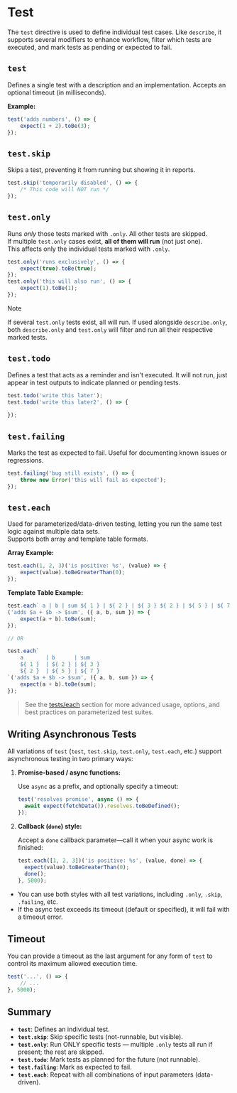# Test

The `test` directive is used to define individual test cases.
Like `describe`, it supports several modifiers to enhance workflow,
filter which tests are executed, and mark tests as pending or expected to fail.

## `test`

Defines a single test with a description and an implementation.
Accepts an optional timeout (in milliseconds).

**Example:**

```ts
test('adds numbers', () => {
    expect(1 + 2).toBe(3);
});
```

## `test.skip`

Skips a test, preventing it from running but showing it in reports.

```ts
test.skip('temporarily disabled', () => { 
    /* This code will NOT run */
});
```

## `test.only`

Runs *only* those tests marked with `.only`. All other tests are skipped.  
If multiple `test.only` cases exist, **all of them will run** (not just one).  
This affects only the individual tests marked with `.only`.

```ts
test.only('runs exclusively', () => {
    expect(true).toBe(true);
});
test.only('this will also run', () => {
    expect(1).toBe(1);
});

```

> [!NOTE]
> If several `test.only` tests exist, all will run.
> If used alongside `describe.only`, both `describe.only` and `test.only` will filter and run all their respective marked tests.

## `test.todo`

Defines a test that acts as a reminder and isn't executed. It will not run, just appear in test outputs to indicate planned or pending tests.

```ts
test.todo('write this later');
test.todo('write this later2', () => {
    
});
```

## `test.failing`

Marks the test as expected to fail. Useful for documenting known issues or regressions.

```ts
test.failing('bug still exists', () => {
    throw new Error('this will fail as expected');
});
```

## `test.each`

Used for parameterized/data-driven testing, letting you run the same test logic against multiple data sets.  
Supports both array and template table formats.

**Array Example:**

```ts
test.each(1, 2, 3)('is positive: %s', (value) => {
    expect(value).toBeGreaterThan(0);
});
```

**Template Table Example:**

```ts
test.each` a | b | sum ${ 1 } | ${ 2 } | ${ 3 } ${ 2 } | ${ 5 } | ${ 7 }`
('adds $a + $b -> $sum', ({ a, b, sum }) => {
    expect(a + b).toBe(sum);
});

// OR

test.each`
    a       | b      | sum
    ${ 1 }  | ${ 2 } | ${ 3 }
    ${ 2 }  | ${ 5 } | ${ 7 }
`('adds $a + $b -> $sum', ({ a, b, sum }) => {
    expect(a + b).toBe(sum);
});

```

> See the [tests/each](/tests/each) section for more advanced usage, options, and best practices on parameterized test suites.

## Writing Asynchronous Tests

All variations of `test` (`test`, `test.skip`, `test.only`, `test.each`, etc.) support asynchronous testing in two primary ways:

1. **Promise-based / async functions:**

   Use `async` as a prefix, and optionally specify a timeout:

   ```ts
   test('resolves promise', async () => {
     await expect(fetchData()).resolves.toBeDefined();
   });
   ```

2. **Callback (`done`) style:**

   Accept a `done` callback parameter—call it when your async work is finished:

   ```ts
   test.each([1, 2, 3])('is positive: %s', (value, done) => {
     expect(value).toBeGreaterThan(0);
     done();
   }, 5000);
   ```

- You can use both styles with all test variations, including `.only`, `.skip`, `.failing`, etc.
- If the async test exceeds its timeout (default or specified), it will fail with a timeout error.

## Timeout

You can provide a timeout as the last argument for any form of `test` to control its maximum allowed execution time.

```ts
test('...', () => {
    // ...
}, 5000);
```

## Summary

- **`test`**: Defines an individual test.
- **`test.skip`**: Skip specific tests (not-runnable, but visible).
- **`test.only`**: Run ONLY specific tests — multiple `.only` tests all run if present; the rest are skipped.
- **`test.todo`**: Mark tests as planned for the future (not runnable).
- **`test.failing`**: Mark as expected to fail.
- **`test.each`**: Repeat with all combinations of input parameters (data-driven).
